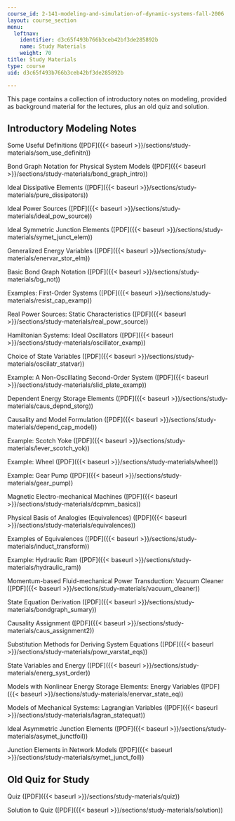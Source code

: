 ```yaml
---
course_id: 2-141-modeling-and-simulation-of-dynamic-systems-fall-2006
layout: course_section
menu:
  leftnav:
    identifier: d3c65f493b766b3ceb42bf3de285892b
    name: Study Materials
    weight: 70
title: Study Materials
type: course
uid: d3c65f493b766b3ceb42bf3de285892b

---
```


This page contains a collection of introductory notes on modeling, provided as background material for the lectures, plus an old quiz and solution.

Introductory Modeling Notes
---------------------------

Some Useful Definitions ([PDF]({{< baseurl >}}/sections/study-materials/som_use_definitn))

Bond Graph Notation for Physical System Models ([PDF]({{< baseurl >}}/sections/study-materials/bond_graph_intro))

Ideal Dissipative Elements ([PDF]({{< baseurl >}}/sections/study-materials/pure_dissipators))

Ideal Power Sources ([PDF]({{< baseurl >}}/sections/study-materials/ideal_pow_source))

Ideal Symmetric Junction Elements ([PDF]({{< baseurl >}}/sections/study-materials/symet_junct_elem))

Generalized Energy Variables ([PDF]({{< baseurl >}}/sections/study-materials/enervar_stor_elm))

Basic Bond Graph Notation ([PDF]({{< baseurl >}}/sections/study-materials/bg_not))

Examples: First-Order Systems ([PDF]({{< baseurl >}}/sections/study-materials/resist_cap_examp))

Real Power Sources: Static Characteristics ([PDF]({{< baseurl >}}/sections/study-materials/real_powr_source))

Hamiltonian Systems: Ideal Oscillators ([PDF]({{< baseurl >}}/sections/study-materials/oscillator_examp))

Choice of State Variables ([PDF]({{< baseurl >}}/sections/study-materials/oscilatr_statvar))

Example: A Non-Oscillating Second-Order System ([PDF]({{< baseurl >}}/sections/study-materials/slid_plate_examp))

Dependent Energy Storage Elements ([PDF]({{< baseurl >}}/sections/study-materials/caus_depnd_storg))

Causality and Model Formulation ([PDF]({{< baseurl >}}/sections/study-materials/depend_cap_model))

Example: Scotch Yoke ([PDF]({{< baseurl >}}/sections/study-materials/lever_scotch_yok))

Example: Wheel ([PDF]({{< baseurl >}}/sections/study-materials/wheel))

Example: Gear Pump ([PDF]({{< baseurl >}}/sections/study-materials/gear_pump))

Magnetic Electro-mechanical Machines ([PDF]({{< baseurl >}}/sections/study-materials/dcpmm_basics))

Physical Basis of Analogies (Equivalences) ([PDF]({{< baseurl >}}/sections/study-materials/equivalences))

Examples of Equivalences ([PDF]({{< baseurl >}}/sections/study-materials/induct_transform))

Example: Hydraulic Ram ([PDF]({{< baseurl >}}/sections/study-materials/hydraulic_ram))

Momentum-based Fluid-mechanical Power Transduction: Vacuum Cleaner ([PDF]({{< baseurl >}}/sections/study-materials/vacuum_cleaner))

State Equation Derivation ([PDF]({{< baseurl >}}/sections/study-materials/bondgraph_sumary))

Causality Assignment ([PDF]({{< baseurl >}}/sections/study-materials/caus_assignment2))

Substitution Methods for Deriving System Equations ([PDF]({{< baseurl >}}/sections/study-materials/powr_varstat_eqs))

State Variables and Energy ([PDF]({{< baseurl >}}/sections/study-materials/energ_syst_order))

Models with Nonlinear Energy Storage Elements: Energy Variables ([PDF]({{< baseurl >}}/sections/study-materials/enervar_state_eq))

Models of Mechanical Systems: Lagrangian Variables ([PDF]({{< baseurl >}}/sections/study-materials/lagran_statequat))

Ideal Asymmetric Junction Elements ([PDF]({{< baseurl >}}/sections/study-materials/asymet_junctfoil))

Junction Elements in Network Models ([PDF]({{< baseurl >}}/sections/study-materials/symet_junct_foil))

Old Quiz for Study
------------------

Quiz ([PDF]({{< baseurl >}}/sections/study-materials/quiz))

Solution to Quiz ([PDF]({{< baseurl >}}/sections/study-materials/solution))